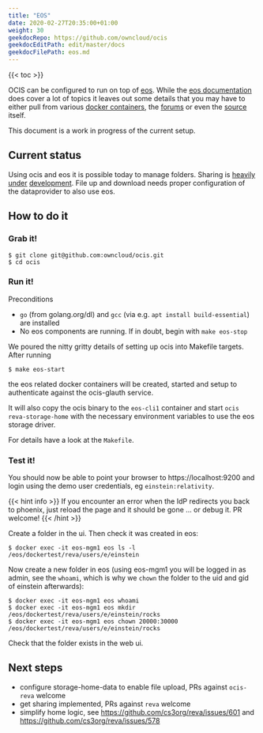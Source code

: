 ```yaml
---
title: "EOS"
date: 2020-02-27T20:35:00+01:00
weight: 30
geekdocRepo: https://github.com/owncloud/ocis
geekdocEditPath: edit/master/docs
geekdocFilePath: eos.md
---
```


{{< toc >}}

OCIS can be configured to run on top of [eos](https://eos.web.cern.ch/). While the [eos documentation](http://eos-docs.web.cern.ch/) does cover a lot of topics it leaves out some details that you may have to either pull from various [docker containers](https://gitlab.cern.ch/eos/eos-docker), the [forums](https://eos-community.web.cern.ch/) or even the [source](https://github.com/cern-eos/eos) itself.

This document is a work in progress of the current setup.

## Current status

Using ocis and eos it is possible today to manage folders. Sharing is [heavily](https://github.com/cs3org/reva/pull/523) [under](https://github.com/cs3org/reva/pull/585) [development](https://github.com/cs3org/reva/pull/482). File up and download needs proper configuration of the dataprovider to also use eos.

## How to do it

### Grab it!

```
$ git clone git@github.com:owncloud/ocis.git
$ cd ocis
```


### Run it!

Preconditions
* `go` (from golang.org/dl) and `gcc` (via e.g. `apt install build-essential`) are installed
* No eos components are running. If in doubt, begin with `make eos-stop`

We poured the nitty gritty details of setting up ocis into Makefile targets. After running

```
$ make eos-start
```

the eos related docker containers will be created, started and setup to authenticate against the ocis-glauth service.

It will also copy the ocis binary to the `eos-cli1` container and start `ocis reva-storage-home` with the necessary environment variables to use the eos storage driver.

For details have a look at the `Makefile`.


### Test it!

You should now be able to point your browser to https://localhost:9200 and login using the demo user credentials, eg `einstein:relativity`.

{{< hint info >}}
If you encounter an error when the IdP redirects you back to phoenix, just reload the page and it should be gone ... or debug it. PR welcome!
{{< /hint >}}

Create a folder in the ui. Then check it was created in eos:

```
$ docker exec -it eos-mgm1 eos ls -l /eos/dockertest/reva/users/e/einstein
```

Now create a new folder in eos (using eos-mgm1 you will be logged in as admin, see the `whoami`, which is why we `chown` the folder to the uid and gid of einstein afterwards):

```
$ docker exec -it eos-mgm1 eos whoami
$ docker exec -it eos-mgm1 eos mkdir /eos/dockertest/reva/users/e/einstein/rocks
$ docker exec -it eos-mgm1 eos chown 20000:30000 /eos/dockertest/reva/users/e/einstein/rocks
```

Check that the folder exists in the web ui.

## Next steps

- configure storage-home-data to enable file upload, PRs against `ocis-reva` welcome
- get sharing implemented, PRs against `reva` welcome
- simplify home logic, see https://github.com/cs3org/reva/issues/601 and https://github.com/cs3org/reva/issues/578
